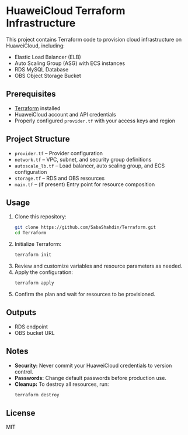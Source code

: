 # HuaweiCloud Terraform Infrastructure

This project contains Terraform code to provision cloud infrastructure on HuaweiCloud, including:

- Elastic Load Balancer (ELB)
- Auto Scaling Group (ASG) with ECS instances
- RDS MySQL Database
- OBS Object Storage Bucket

## Prerequisites
- [Terraform](https://www.terraform.io/downloads.html) installed
- HuaweiCloud account and API credentials
- Properly configured `provider.tf` with your access keys and region

## Project Structure
- `provider.tf` – Provider configuration
- `network.tf` – VPC, subnet, and security group definitions
- `autoscale_lb.tf` – Load balancer, auto scaling group, and ECS configuration
- `storage.tf` – RDS and OBS resources
- `main.tf` – (if present) Entry point for resource composition

## Usage
1. Clone this repository:
   ```sh
   git clone https://github.com/SabaShahdin/Terraform.git
   cd Terraform
   ```
2. Initialize Terraform:
   ```sh
   terraform init
   ```
3. Review and customize variables and resource parameters as needed.
4. Apply the configuration:
   ```sh
   terraform apply
   ```
5. Confirm the plan and wait for resources to be provisioned.

## Outputs
- RDS endpoint
- OBS bucket URL

## Notes
- **Security:** Never commit your HuaweiCloud credentials to version control.
- **Passwords:** Change default passwords before production use.
- **Cleanup:** To destroy all resources, run:
  ```sh
  terraform destroy
  ```

## License
MIT
